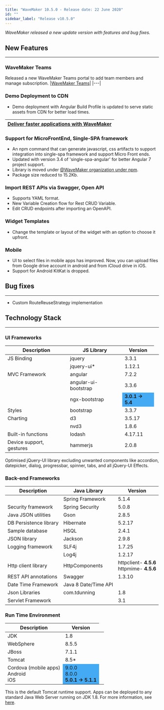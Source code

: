 ```yaml
---
title: "WaveMaker 10.5.0 - Release date: 22 June 2020"
id: ""
sidebar_label: "Release v10.5.0"
---
```

*WaveMaker released a new update version with features and bug fixes.*

## New Features

---

### WaveMaker Teams

Released a new WaveMaker Teams portal to add team members and manage subscription.
|[WaveMaker Teams](/learn/app-development/)|
|---|

### Demo Deployment to CDN

- Demo deployment with Angular Build Profile is updated to serve static assets from CDN for better load times.

|[Deliver faster applications with WaveMaker](/learn/blog/2020-06-23-deliver-faster-applications-with-wavemaker)|
|---|

### Support for MicroFrontEnd, Single-SPA framework

- An npm command that can generate javascript, css artifacts to support integration into single-spa framework and support Micro Front ends.
- Updated with version 3.4 of 'single-spa-angular' for better Angular 7 project support.
- Library is moved under [@WaveMaker organization under npm](https://www.npmjs.com/package/@wavemaker/wm-sspa-cli).
- Package size reduced to 15.2Kb.

### Import REST APIs via Swagger, Open API

- Supports YAML format.
- New Variable Creation flow for Rest CRUD Variable.
- Edit CRUD endpoints after importing an OpenAPI.

### Widget Templates

- Change the template or layout of the widget with an option to choose it upfront.

### Mobile

- UI to select files in mobile apps has improved. Now, you can upload files from Google drive account in android and from iCloud drive in iOS.
- Support for Android KitKat is dropped.

## Bug fixes

---

- Custom RouteReuseStrategy implementation



## Technology Stack

---

### UI Frameworks

| Description | JS Library | Version |
| --- | --- | --- |
| JS Binding | jquery | 3.3.1 |
|  | jquery-ui* | 1.12.1 |
| MVC Framework | angular | 7.2.2 |
|  | angular-ui-bootstrap | 3.3.6 |
|  | ngx-bootstrap <td bgcolor="#44aaf4"> **3.0.1 -> 5.4**|
| Styles | bootstrap | 3.3.7 |
| Charting | d3 | 3.5.17 |
|  | nvd3 | 1.8.6 |
| Built-in functions | lodash | 4.17.11 |
| Device support, gestures | hammerjs | 2.0.8 |

Optimised jQuery-UI library excluding unwanted components like accordion, datepicker, dialog, progressbar, spinner, tabs, and all jQuery-UI Effects.

### Back-end Frameworks

| Description | Java Library | Version |
| --- | --- | --- |
|  | Spring Framework |5.1.4 |
| Security framework | Spring Security | 5.0.8 |
| Java JSON utilities | Gson |2.8.5 |
| DB Persistence library | Hibernate |5.2.17 |
| Sample database | HSQL |2.4.1 |
| JSON library | Jackson |2.9.8 |
| Logging framework | SLF4j |1.7.25 |
|  | Log4j | 1.2.17 |
| Http client library | HttpComponents |httpclient- **4.5.6** <br> httpmime- **4.5.6** |
| REST API annotations | Swagger | 1.3.10 |
| Date Time Framework | Java 8 Date/Time API |  |
| Json Libraries | com.tdunning |  1.8 |
| Servlet Framework |  | 3.1 |

### Run Time Environment

| Description | Version |
| --- | --- |
| JDK | 1.8 |
| WebSphere | 8.5.5 |
| JBoss | 7.1.1 |
| Tomcat | 8.5* |
| Cordova (mobile apps) <br> Android <br> iOS <td bgcolor="#44aaf4"> 9.0.0 <br> 8.0.0   <br> **5.0.1 -> 5.1.1** |


This is the default Tomcat runtime support. Apps can be deployed to any standard Java Web Server running on JDK 1.8. For more information, see [here](/learn/app-development/deployment/deployment-web-server).
